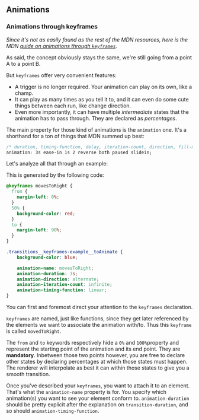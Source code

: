 ## Animations

### Animations through keyframes

*Since it's not as easily found as the rest of the MDN resources, here is the MDN [guide on animations through `keyframes`](https://developer.mozilla.org/en-US/docs/Web/CSS/CSS_Animations/Using_CSS_animations).*


As said, the concept obviously stays the same, we're still going from a point A to a point B.

But `keyframes` offer very convenient features: 
- A trigger is no longer required. Your animation can play on its own, like a champ.
- It can play as many times as you tell it to, and it can even do some cute things between each run, like change direction.
- Even more importantly, it can have multiple *intermediate* states that the animation has to pass through. They are declared as *percentages*.

The main property for those kind of animations is the `animation` one. It's a shorthand for a ton of things that MDN summed up best: 

```css
/* duration, timing-function, delay, iteration-count, direction, fill-mode, play-state, name */
animation: 3s ease-in 1s 2 reverse both paused slidein;
```

Let's analyze all that through an example: 

<div class="codeExampleContainer">
    <div class="transitions__keyframes-example__toAnimate"></div>
</div>


This is generated by the following code: 

```css
@keyframes movesToRight {    
  from {
    margin-left: 0%;
  }
  50% {
    background-color: red;    
  }
  to {
    margin-left: 90%;
  }
}

.transitions__keyframes-example__toAnimate {
    background-color: blue;

    animation-name: movesToRight;
    animation-duration: 3s;
    animation-direction: alternate;
    animation-iteration-count: infinite;
    animation-timing-function: linear;
}
```

You can first and foremost direct your attention to the `keyframes` declaration. 

`keyframes` are named, just like functions, since they get later referenced by the elements we want to associate the animation with/to. Thus this `keyframe` is called `movedToRight`.

The `from` and `to` keywords respectively hide a `0%` and `100%`property and represent the starting point of the animation and its end point. They are **mandatory**. Inbetween those two points however, you are free to declare other states by declaring percentages at which those states must happen. The renderer will interpolate as best it can within those states to give you a smooth transition.

Once you've described your `keyframes`, you want to attach it to an element. That's what the `animation-name` property is for. You specify which animation(s) you want to see your element conform to. `animation-duration` should be pretty explicit after the explanation on `transition-duration`, and so should `animation-timing-function`.